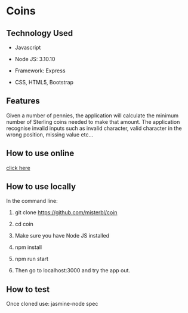 # Coins

## Technology Used

- Javascript

- Node JS: 3.10.10

- Framework: Express

- CSS, HTML5, Bootstrap


## Features

Given a number of pennies, the application will calculate the minimum number of Sterling coins needed to make that amount.
The application recognise invalid inputs such as invalid character, valid character in the wrong position, missing value etc...

## How to use online
[click here](https://bbc-coins.herokuapp.com/)

## How to use locally
In the command line:
1. git clone https://github.com/misterbl/coin

2. cd coin

3. Make sure you have Node JS installed

4. npm install

5. npm run start

6. Then go to localhost:3000 and try the app out.


## How to test
Once cloned use: jasmine-node spec
